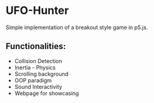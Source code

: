 # UFO-Hunter

Simple implementation of a breakout style game in p5.js.

## Functionalities:
* Collision Detection
* Inertia - Physics
* Scrolling background
* OOP paradigm
* Sound Interactivity 
* Webpage for showcasing
